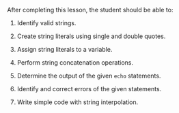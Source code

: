 After completing this lesson, the student should be able to:
 
 1. Identify valid strings.
 
 1. Create string literals using single and double quotes. 
 
 1. Assign string literals to a variable.
 
 1. Perform string concatenation operations.
 
 1. Determine the output of the given `echo` statements.
 
 1. Identify and correct errors of the given statements.
 
 1. Write simple code with string interpolation.